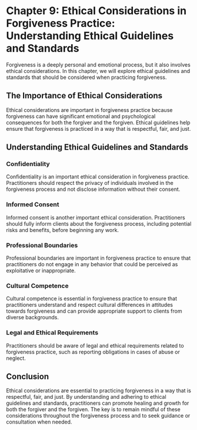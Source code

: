 Chapter 9: Ethical Considerations in Forgiveness Practice: Understanding Ethical Guidelines and Standards
=========================================================================================================

Forgiveness is a deeply personal and emotional process, but it also involves ethical considerations. In this chapter, we will explore ethical guidelines and standards that should be considered when practicing forgiveness.

The Importance of Ethical Considerations
----------------------------------------

Ethical considerations are important in forgiveness practice because forgiveness can have significant emotional and psychological consequences for both the forgiver and the forgiven. Ethical guidelines help ensure that forgiveness is practiced in a way that is respectful, fair, and just.

Understanding Ethical Guidelines and Standards
----------------------------------------------

### Confidentiality

Confidentiality is an important ethical consideration in forgiveness practice. Practitioners should respect the privacy of individuals involved in the forgiveness process and not disclose information without their consent.

### Informed Consent

Informed consent is another important ethical consideration. Practitioners should fully inform clients about the forgiveness process, including potential risks and benefits, before beginning any work.

### Professional Boundaries

Professional boundaries are important in forgiveness practice to ensure that practitioners do not engage in any behavior that could be perceived as exploitative or inappropriate.

### Cultural Competence

Cultural competence is essential in forgiveness practice to ensure that practitioners understand and respect cultural differences in attitudes towards forgiveness and can provide appropriate support to clients from diverse backgrounds.

### Legal and Ethical Requirements

Practitioners should be aware of legal and ethical requirements related to forgiveness practice, such as reporting obligations in cases of abuse or neglect.

Conclusion
----------

Ethical considerations are essential to practicing forgiveness in a way that is respectful, fair, and just. By understanding and adhering to ethical guidelines and standards, practitioners can promote healing and growth for both the forgiver and the forgiven. The key is to remain mindful of these considerations throughout the forgiveness process and to seek guidance or consultation when needed.
